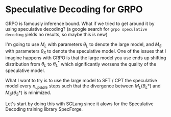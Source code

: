 # Speculative Decoding for GRPO

GRPO is famously inference bound. What if we tried to get around it by using speculative decoding? (a google search for `grpo speculative decoding` yields no results, so maybe this is new)

I'm going to use $M_L$ with parameters $\theta_L$ to denote the large model, and $M_S$ with parameters $\theta_S$ to denote the speculative model. One of the issues that I imagine happens with GRPO is that the large model you use ends up shifting distribution from $\theta_L$ to $\theta_L^*$ which significantly worsens the quality of the speculative model.

What I want to try is to use the large model to SFT / CPT the speculative model every $n_{update}$ steps such that the divergence between $M_L(\theta_L*)$ and $M_S(\theta_S*)$ is minimized.

Let's start by doing this with SGLang since it alows for the Speculative Decoding training library SpecForge.




